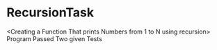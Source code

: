 # RecursionTask

<Creating a Function That  prints Numbers from  1 to N using recursion>
Program Passed Two given Tests
